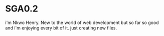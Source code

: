 # SGA0.2
i'm Nkwo Henry. New to the world of web development but so far so good and i'm enjoying every bit of it.
just creating new files.
